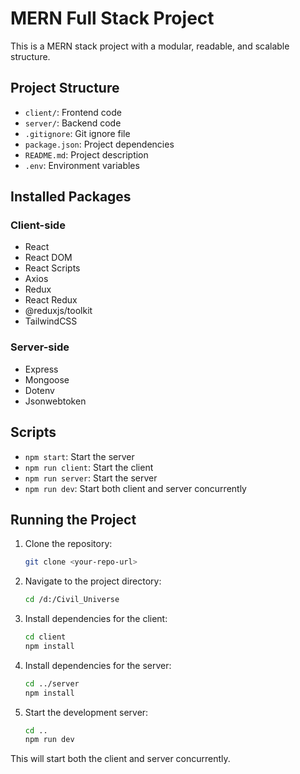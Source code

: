 # MERN Full Stack Project

This is a MERN stack project with a modular, readable, and scalable structure.

## Project Structure

- `client/`: Frontend code
- `server/`: Backend code
- `.gitignore`: Git ignore file
- `package.json`: Project dependencies
- `README.md`: Project description
- `.env`: Environment variables

## Installed Packages

### Client-side

- React
- React DOM
- React Scripts
- Axios
- Redux
- React Redux
- @reduxjs/toolkit
- TailwindCSS

### Server-side

- Express
- Mongoose
- Dotenv
- Jsonwebtoken

## Scripts

- `npm start`: Start the server
- `npm run client`: Start the client
- `npm run server`: Start the server
- `npm run dev`: Start both client and server concurrently

## Running the Project

1. Clone the repository:
   ```sh
   git clone <your-repo-url>
   ```

2. Navigate to the project directory:
   ```sh
   cd /d:/Civil_Universe
   ```

3. Install dependencies for the client:
   ```sh
   cd client
   npm install
   ```

4. Install dependencies for the server:
   ```sh
   cd ../server
   npm install
   ```

5. Start the development server:
   ```sh
   cd ..
   npm run dev
   ```

This will start both the client and server concurrently.
